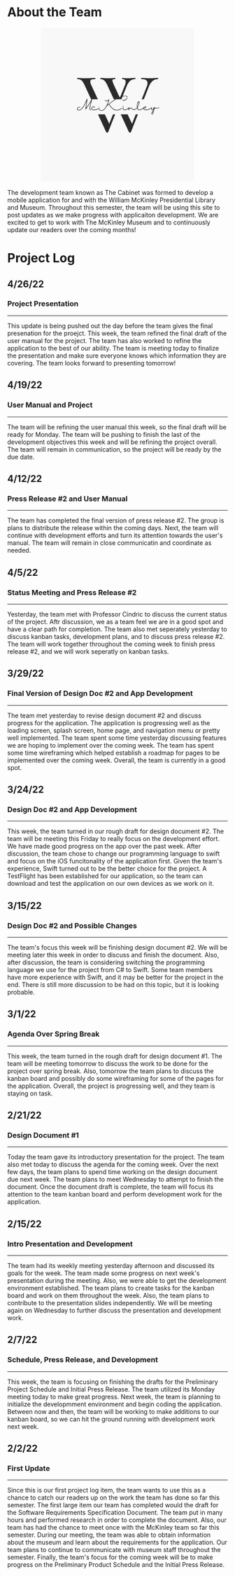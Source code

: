 # About the Team

<p align="center">
  <img width="350" height="350" src="mckinley.png">
</p>

The development team known as The Cabinet was formed to develop a mobile application for and with the William McKinley Presidential Library and Museum. Throughout this semester, the team will be using this site to post updates as we make progress with applicaiton development. We are excited to get to work with The McKinley Museum and to continuously update our readers over the coming months!

# Project Log

## 4/26/22
### Project Presentation
---
This update is being pushed out the day before the team gives the final presenation for the proejct. This week, the team refined the final draft of the user manual for the project. The team has also worked to refine the application to the best of our ability. The team is meeting today to finalize the presentation and make sure everyone knows which information they are covering. The team looks forward to presenting tomorrow!
## 4/19/22
### User Manual and Project
---
The team will be refining the user manual this week, so the final draft will be ready for Monday. The team will be pushing to finish the last of the development objectives this week and will be refining the project overall. The team will remain in communication, so the project will be ready by the due date.

## 4/12/22
### Press Release #2 and User Manual
--- 
The team has completed the final version of press release #2. The group is plans to distribute the release within the coming days. Next, the team will continue with development efforts and turn its attention towards the user's manual. The team will remain in close communicatin and coordinate as needed.
## 4/5/22
### Status Meeting and Press Release #2
---
Yesterday, the team met with Professor Cindric to discuss the current status of the project. Aftr discussion, we as a team feel we are in a good spot and have a clear path for completion. The team also met seperately yesterday to discuss kanban tasks, development plans, and to discuss press release #2. The team will work together throughout the coming week to finish press release #2, and we will work seperatly on kanban tasks.

## 3/29/22
### Final Version of Design Doc #2 and App Development
---
The team met yesterday to revise design document #2 and discuss progress for the application. The application is progressing well as the loading screen, splash screen, home page, and navigation menu or pretty well implemented. The team spent some time yesterday discussing features we are hoping to implement over the coming week. The team has spent some time wireframing which helped establish a roadmap for pages to be implemented over the coming week. Overall, the team is currently in a good spot.
## 3/24/22
### Design Doc #2 and App Development
---
This week, the team turned in our rough draft for design document #2. The team will be meeting this Friday to really focus on the development effort. We have made good progress on the app over the past week. After discussion, the team chose to change our programming language to swift and focus on the iOS funcitonality of the application first. Given the team's experience, Swift turned out to be the better choice for the project. A TestFlight has been established for our application, so the team can download and test the application on our own devices as we work on it.

## 3/15/22
### Design Doc #2 and Possible Changes
---
The team's focus this week will be finishing design document #2. We will be meeting later this week in order to discuss and finish the document. Also, after discussion, the team is considering switching the programming language we use for the project from C# to Swift. Some team members have more experience with Swift, and it may be better for the project in the end. There is still more discussion to be had on this topic, but it is looking probable.

## 3/1/22
### Agenda Over Spring Break
---
This week, the team turned in the rough draft for design document #1. The team will be meeting tomorrow to discuss the work to be done for the project over spring break. Also, tomorrow the team plans to discuss the kanban board and possibly do some wireframing for some of the pages for the application. Overall, the project is progressing well, and they team is staying on task.
## 2/21/22
### Design Document #1
---
Today the team gave its introductory presentation for the project. The team also met today to discuss the agenda for the coming week. Over the next few days, the team plans to spend time working on the design document due next week. The team plans to meet Wednesday to attempt to finish the document. Once the document draft is complete, the team will focus its attention to the team kanban board and perform development work for the application.
## 2/15/22
### Intro Presentation and Development
---
The team had its weekly meeting yesterday afternoon and discussed its goals for the week. The team made some progress on next week's presentation during the meeting. Also, we were able to get the development environment established. The team plans to create tasks for the kanban board and work on them throughout the week. Also, the team plans to contribute to the presentation slides independently. We will be meeting again on Wednesday to further discuss the presentation and development work.
## 2/7/22
### Schedule, Press Release, and Development
---
This week, the team is focusing on finishing the drafts for the Preliminary Project Schedule and Initial Press Release. The team utilized its Monday meeting today to make great progress. Next week, the team is planning to initialize the developmment environment and begin coding the application. Between now and then, the team will be working to make additions to our kanban board, so we can hit the ground running with development work next week.
## 2/2/22
### First Update
---
Since this is our first project log item, the team wants to use this as a chance to catch our readers up on the work the team has done so far this semester. The first large item our team has completed would the draft for the Software Requirements Specification Document. The team put in many hours and performed research in order to complete the document. Also, our team has had the chance to meet once with the McKinley team so far this semester. During our meeting, the team was able to obtain information about the museum and learn about the requirements for the application. Our team plans to continue to communicate with museum staff throughout the semester. Finally, the team's focus for the coming week will be to make progress on the Preliminary Product Schedule and the Initial Press Release.

